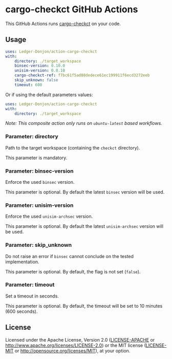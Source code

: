 # cargo-checkct GitHub Actions

This GitHub Actions runs [cargo-checkct](https://github.com/Ledger-Donjon/cargo-checkct/) on your code.

## Usage

```yml
uses: Ledger-Donjon/action-cargo-checkct
with:
    directory: ./target_workspace
    binsec-version: 0.10.0
    unisim-version: 0.0.10
    cargo-checkct-ref: f7bc61f5ad08dedece61ec199911f6ecd3272eeb
    skip_unknown: false
    timeout: 600
```

Or if using the default parameters values:
```yml
uses: Ledger-Donjon/action-cargo-checkct
with:
    directory: ./target_workspace
```

*Note: This composite action only runs on `ubuntu-latest` based workflows.* 

### Parameter: directory

Path to the target workspace (containing the `checkct` directory).

This parameter is mandatory. 


### Parameter: binsec-version

Enforce the used `binsec` version.

This parameter is optional. By default the latest `binsec` version will be used.


### Parameter: unisim-version

Enforce the used `unisim-archsec` version.

This parameter is optional. By default the latest `unisim-archsec` version will be used.

### Parameter: skip_unknown

Do not raise an error if `binsec` cannot conclude on the tested implementation.

This parameter is optional. By default, the flag is not set (`false`).

### Parameter: timeout

Set a timeout in seconds.

This parameter is optional. By default, the timeout will be set to 10 minutes (600 seconds).


## License

Licensed under the Apache License, Version 2.0 ([LICENSE-APACHE](LICENSE-APACHE) or <http://www.apache.org/licenses/LICENSE-2.0>) or the MIT license ([LICENSE-MIT](LICENSE-MIT) or <http://opensource.org/licenses/MIT>), at your option.

